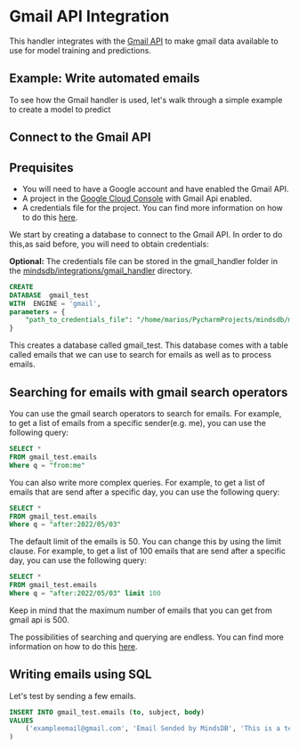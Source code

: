 # Gmail API Integration

This handler integrates with the [Gmail API](https://developers.google.com/gmail/api/guides)
to make gmail data available to use for model training and predictions.

## Example: Write automated emails

To see how the Gmail handler is used, let's walk through a simple example to create a model to predict

## Connect to the Gmail API
## Prequisites
*  You will need to have a Google account and have enabled the Gmail API.
*  A project in the [Google Cloud Console](https://console.cloud.google.com/) with Gmail Api enabled.
* A credentials file for the project. You can find more information on how to do this [here](https://developers.google.com/workspace/guides/create-credentials).

We start by creating a database to connect to the Gmail API. In order to do this,as said before, you will need to obtain credentials:


**Optional:**  The credentials file can be stored in the gmail_handler folder in
the [mindsdb/integrations/gmail_handler](mindsdb/integrations/handlers/gmail_handler) directory.

~~~~sql
CREATE
DATABASE  gmail_test
WITH  ENGINE = 'gmail',
parameters = {
    "path_to_credentials_file": "/home/marios/PycharmProjects/mindsdb/mindsdb/integrations/handlers/gmail_handler/credentials.json"
}   
~~~~

This creates a database called gmail_test. This database comes with a table called emails that we can use to search for emails as well as to process emails.

## Searching for emails with gmail search operators

You can use the gmail search operators to search for emails. For example, to get a list of emails from a specific sender(e.g. me), you can use the following query:

~~~~sql
SELECT *
FROM gmail_test.emails
Where q = "from:me"
~~~~

You can also write more complex queries. For example, to get a list of emails that are send after a specific day, you can use the following query:
~~~~sql
SELECT *
FROM gmail_test.emails
Where q = "after:2022/05/03"
~~~~
The default limit of the emails is 50. You can change this by using the limit clause. For example, to get a list of 100 emails that are send after a specific day, you can use the following query:
~~~~sql
SELECT *
FROM gmail_test.emails
Where q = "after:2022/05/03" limit 100
~~~~
Keep in mind that the maximum number of emails that you can get from gmail api is 500.

The possibilities of searching and querying are endless. You can find more information on how to do this [here](https://support.google.com/mail/answer/7190?hl=en).
## Writing emails using SQL

Let's test by sending a few emails.
~~~~sql
INSERT INTO gmail_test.emails (to, subject, body)
VALUES
    ('exampleemail@gmail.com', 'Email Sended by MindsDB', 'This is a test email sended by MindsDB')
)
~~~~
